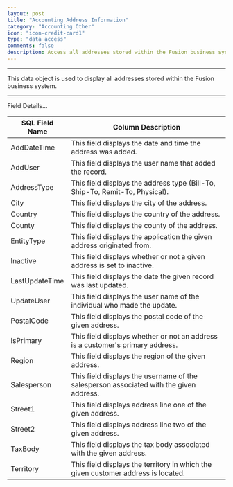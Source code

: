 ```yaml
---
layout: post
title: "Accounting Address Information"
category: "Accounting Other" 
icon: "icon-credit-card1"
type: "data_access" comments: falsedescription: Access all addresses stored within the Fusion business system
---
```


---

This data object is used to display all addresses stored within the Fusion business system.

 <!-- 


 -->  <hr>Field Details...

| **SQL Field Name** | **Column Description**                                                                 |
|---|---|
| AddDateTime        | This field displays the date and time the address was added.                           |
| AddUser            | This field displays the user name that added the record.                               |
| AddressType        | This field displays the address type (Bill-To, Ship-To, Remit-To, Physical).           |
| City               | This field displays the city of the address.                                           |
| Country            | This field displays the country of the address.                                        |
| County             | This field displays the county of the address.                                         |
| EntityType         | This field displays the application the given address originated from.                 |
| Inactive           | This field displays whether or not a given address is set to inactive.                 |
| LastUpdateTime     | This field displays the date the given record was last updated.                        |
| UpdateUser         | This field displays the user name of the individual who made the update.               |
| PostalCode         | This field displays the postal code of the given address.                              |
| IsPrimary          | This field displays whether or not an address is a customer's primary address.         |
| Region             | This field displays the region of the given address.                                   |
| Salesperson        | This field displays the username of the salesperson associated with the given address. |
| Street1            | This field displays address line one of the given address.                             |
| Street2            | This field displays address line two of the given address.                             |
| TaxBody            | This field displays the tax body associated with the given address.                    |
| Territory          | This field displays the territory in which the given customer address is located.      |